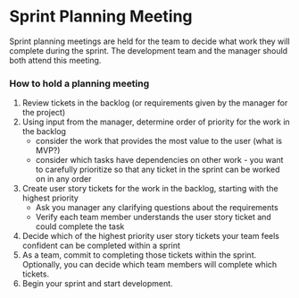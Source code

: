 # Sprint Planning Meeting

Sprint planning meetings are held for the team to decide what work they will complete during the sprint. The development team and the manager should both attend this meeting.

### How to hold a planning meeting

1. Review tickets in the backlog (or requirements given by the manager for the project)
2. Using input from the manager, determine order of priority for the work in the backlog
    * consider the work that provides the most value to the user (what is MVP?)
    * consider which tasks have dependencies on other work - you want to carefully prioritize so that any ticket in the sprint can be worked on in any order 
3. Create user story tickets for the work in the backlog, starting with the highest priority
    * Ask you manager any clarifying questions about the requirements
    * Verify each team member understands the user story ticket and could complete the task
4. Decide which of the highest priority user story tickets your team feels confident can be completed within a sprint
5. As a team, commit to completing those tickets within the sprint. Optionally, you can decide which team members will complete which tickets.
6. Begin your sprint and start development.
